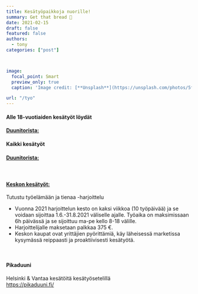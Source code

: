```yaml
---
title: Kesätyöpaikkoja nuorille!
summary: Get that bread 🤑
date: 2021-02-15
draft: false
featured: false
authors:
  - tony
categories: ["post"]



image:
  focal_point: Smart
  preview_only: true
  caption: 'Image credit: [**Unsplash**](https://unsplash.com/photos/5fNmWej4tAA)'

url: "/tyo"
---
```

#### Alle 18-vuotiaiden kesätyöt löydät  
#### [Duunitorista:](https://duunitori.fi/tyopaikat?filter_work_relation=summer_job&order_by=search_rank&alue=P%C3%A4%C3%A4kaupunkiseutu&filter_age_group=below_18&haku=&filter_age_group=below_18)

#### Kaikki kesätyöt
#### [Duunitorista:](https://duunitori.fi/kesatyo?haku=&alue=P%C3%A4%C3%A4kaupunkiseutu#location-results)

<br>

#### [Keskon kesätyöt:](https://www.kesko.fi/tyopaikat/opiskelijoille-ja-vastavalmistuneille/tutustu-tyoelamaan-ja-tienaa--harjoittelu/)
Tutustu työelämään ja tienaa -harjoittelu
- Vuonna 2021 harjoittelun kesto on kaksi viikkoa (10 työpäivää) ja se voidaan sijoittaa 1.6.-31.8.2021 väliselle ajalle. Työaika on maksimissaan 6h päivässä ja se sijoittuu ma-pe kello 8-18 välille.
- Harjoittelijalle maksetaan palkkaa 375 €.
- Keskon kaupat ovat yrittäjien pyörittämiä, käy läheisessä marketissa kysymässä reippaasti ja proaktiivisesti kesätyötä.

<br>

#### Pikaduuni
Helsinki & Vantaa kesätöitä kesätyösetelillä  
https://pikaduuni.fi/


